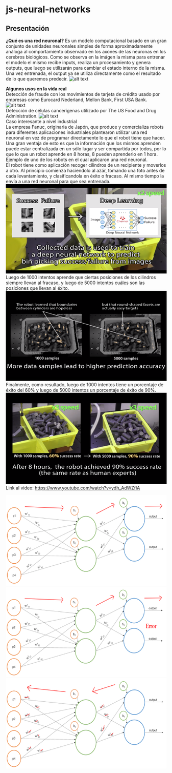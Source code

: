 # js-neural-networks

## Presentación

<b>¿Qué es una red neuronal?</b>
Es un modelo computacional basado en un gran conjunto de unidades neuronales simples de forma aproximadamente análoga al comportamiento observado en los axones de las neuronas en los cerebros biológicos.
Como se observa en la imágen la misma para entrenar el modelo el mismo recibe inputs, realiza un procesamiento y genera outputs, que luego se utilizarán para cambiar el estado interno de la misma. Una vez entrenada, el output ya se utiliza directamente como el resultado de lo que queremos predecir. 
![alt text](https://cdn-images-1.medium.com/max/800/1*fNAjKoWt21pdzlkTmlP3pw.png)

<b>Algunos usos en la vida real</b>
<br>
Detección de fraude con los movimientos de tarjeta de crédito usado por empresas como Eurocard Nederland, Mellon Bank, First USA Bank.
![alt text](https://encrypted-tbn0.gstatic.com/images?q=tbn:ANd9GcSy_nL0-bVlWXjZfGyyByLio7Xv6pioDKbqHWKywnYF2S6P9bwu)
<br>
Detección de células cancerígenas utilizado por The US Food and Drug Administration.
![alt text](http://news.mit.edu/sites/mit.edu.newsoffice/files/images/2016/MIT-Cancer-Cell-Growth_0.jpg)
<br>
Caso interesante a nivel industrial
<br>
La empresa Fanuc, originaria de Japón, que produce y comercializa robots para diferentes aplicaciones industriales plantearon utilizar una red neuronal en vez de programar directamente lo que el robot tiene que hacer. Una gran ventaja de esto es que la información que los mismos aprenden puede estar centralizada en un sólo lugar y ser compartida por todos, por lo que lo que un robot aprende en 8 horas, 8 pueden aprenderlo en 1 hora. Ejemplo de uno de los robots en el cual aplicaron una red neuronal.
<br>
El robot tiene como aplicación recoger cilindros de un recipiente y moverlos a otro. Al principio comienza haciendolo al azár, tomando una foto antes de cada levantamiento, y clasificandola en éxito o fracaso. Al mismo tiempo la envía a una red neuronal para que sea entrenada.
![alt text](https://github.com/juanborssotto/js-neural-networks/blob/master/readme-imgs/fanuc-1.png)
Luego de 1000 intentos aprende que ciertas posiciones de los cilindros siempre llevan al fracaso, y luego de 5000 intentos cuáles son las posiciones que llevan al éxito.
![alt text](https://github.com/juanborssotto/js-neural-networks/blob/master/readme-imgs/fanuc-2.png)
Finalmente, como resultado, luego de 1000 intentos tiene un porcentaje de éxito del 60% y luego de 5000 intentos un porcentaje de éxito de 90%.
![alt text](https://github.com/juanborssotto/js-neural-networks/blob/master/readme-imgs/fanuc-3.png)
Link al video: https://www.youtube.com/watch?v=ydh_AdWZflA

![alt text](https://github.com/juanborssotto/js-neural-networks/blob/master/readme-imgs/network-1.png)
![alt text](https://github.com/juanborssotto/js-neural-networks/blob/master/readme-imgs/network-2.png)
![alt text](https://github.com/juanborssotto/js-neural-networks/blob/master/readme-imgs/network-3.png)
